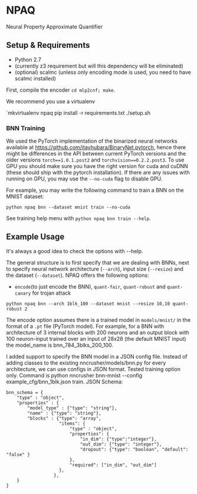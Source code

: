 # NPAQ
Neural Property Approximate Quantifier

## Setup & Requirements

- Python 2.7
- (currently z3 requirement but will this dependency will be eliminated)
- (optional) scalmc (unless only encoding mode is used, you need to have scalmc installed)


First, compile the encoder `cd mlp2cnf; make`. 

We recommend you use a virtualenv 

`mkvirtualenv npaq
pip install -r requirements.txt
./setup.sh

### BNN Training

We used the PyTorch implementation of the binarized neural networks available at
<https://github.com/itayhubara/BinaryNet.pytorch>, hence there might be
differences in the API between current PyTorch versions and the older versions
`torch==1.0.1.post2` and `torchvision==0.2.2.post3`. To use GPU you should make
sure you have the right version for cuda and cuDNN (these should ship with the
pytorch installation). If there are any issues with running on GPU, you may use
the `--no-cuda` flag to disable GPU.

For example, you may write the following command to train a BNN on the MNIST
dataset:

`python npaq bnn --dataset mnist train --no-cuda`

See training help menu with `python npaq bnn train --help`.

## Example Usage

It's always a good idea to check the options with --help.

The general structure is to first specify that we are dealing with BNNs, next to specify neural network architecture (`--arch`), input size (`--resize`) and the dataset (`--dataset`).
NPAQ offers the following options:

- `encode`(to just encode the BNN), `quant-fair`, `quant-robust` and `quant-canary` for trojan attack

`python npaq bnn --arch 1blk_100 --dataset mnist --resize 10,10 quant-robust 2`

The encode option assumes there is a trained model in `models/mnist/` in the format of a `.pt` file (PyTorch model). For example, for a BNN with architecture of 3 internal blocks with 200 neurons and an output block with 100 neuron-input trained over an input of 28x28 (the default MNIST input) the model_name is bnn_784_3blks_200_100.

I added support to specify the BNN model in a JSON config file. Instead of adding classes to the existing nncrusher/models/bnn.py for every architecture, we can use configs in JSON format. Tested training option only. Command is python nncrusher bnn-mnist --config example_cfg/bnn_1blk.json train.
JSON Schema:

```
bnn_schema = {
    "type" : "object",
    "properties" : {
        "model_type" : {"type": "string"},
        "name" : {"type": "string"},
        "blocks" : {"type": "array",
                    "items": {
                        "type" : "object",
                        "properties": {
                            "in_dim": {"type":"integer"},
                            "out_dim": {"type": "integer"},
                            "dropout": {"type": "boolean", "default": "false" }
                        },
                        "required": ["in_dim", "out_dim"]
                    },
                  },
    }
}
```
